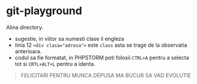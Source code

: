 # git-playground
Alina directory.

- sugestie, in viitor sa numesti clase il engleza
- linia 12 `<div clasa="adresa">` este `class` asta se trage de la observatia anterioara.
- codul sa fie formatat, in PHPSTORM poti folosii `CTRL+A` pentru a selecta tot si `CRTL+ALT+L` pentru a identa.

> FELICITARI PENTRU MUNCA DEPUSA MA BUCUR SA VAD EVOLUTIE
